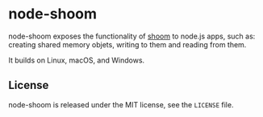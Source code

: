 # node-shoom

node-shoom exposes the functionality of [shoom](https://github.com/itchio/shoom) to
node.js apps, such as: creating shared memory objets, writing to them and reading from them.

It builds on Linux, macOS, and Windows.

## License

node-shoom is released under the MIT license, see the `LICENSE` file.
